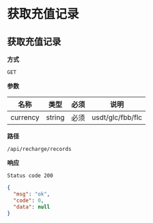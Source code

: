 # 获取充值记录

## 获取充值记录

**方式**

`GET`

**参数**

|  名称  |  类型  | 必须 |               说明               |
| :----: | :----: | :--: | :------------------------------: |
| currency | string | 必须 | usdt/glc/fbb/flc |

**路径**

`/api/recharge/records`

**响应**

`Status code 200`

```json
{
  "msg": "ok",
  "code": 0,
  "data": null
}
```

